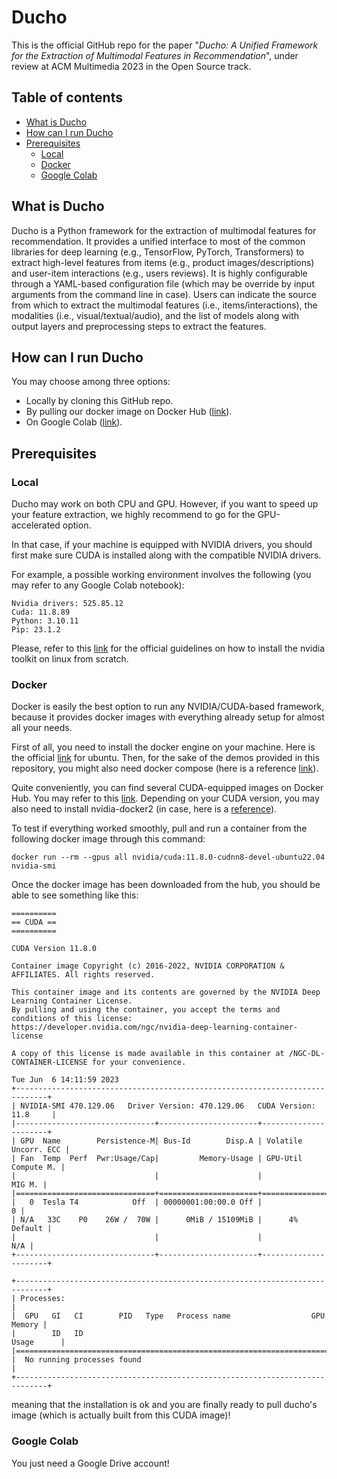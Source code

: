 # Ducho

This is the official GitHub repo for the paper "_Ducho: A Unified Framework for the Extraction of Multimodal
Features in Recommendation_", under review at ACM Multimedia 2023 in the Open Source track.

## Table of contents

- [What is Ducho](#what-is-ducho)
- [How can I run Ducho](#how-can-i-run-ducho)
- [Prerequisites](#prerequisites)
  - [Local](#local)
  - [Docker](#docker)
  - [Google Colab](#google-colab)

## What is Ducho

Ducho is a Python framework for the extraction of multimodal features for recommendation. It provides a unified interface to most of the common libraries for deep learning (e.g., TensorFlow, PyTorch, Transformers) to extract high-level features from items (e.g., product images/descriptions) and user-item interactions (e.g., users reviews). It is highly configurable through a YAML-based configuration file (which may be override by input arguments from the command line in case). Users can indicate the source from which to extract the multimodal features (i.e., items/interactions), the modalities (i.e., visual/textual/audio), and the list of models along with output layers and preprocessing steps to extract the features.

## How can I run Ducho

You may choose among three options:

- Locally by cloning this GitHub repo.
- By pulling our docker image on Docker Hub ([link](https://hub.docker.com/repository/docker/sisinflabpoliba/ducho/general)).
- On Google Colab ([link](https://colab.research.google.com/drive/1ouKkdxOObOL0BI00r0c157oNRqwxqTgt)).

## Prerequisites

### Local

Ducho may work on both CPU and GPU. However, if you want to speed up your feature extraction, we highly recommend to go for the GPU-accelerated option. 

In that case, if your machine is equipped with NVIDIA drivers, you should first make sure CUDA is installed along with the compatible NVIDIA drivers. 

For example, a possible working environment involves the following (you may refer to any Google Colab notebook):

```
Nvidia drivers: 525.85.12
Cuda: 11.8.89
Python: 3.10.11
Pip: 23.1.2
```

Please, refer to this [link](https://docs.nvidia.com/cuda/cuda-installation-guide-linux/index.html) for the official guidelines on how to install the nvidia toolkit on linux from scratch.

### Docker

Docker is easily the best option to run any NVIDIA/CUDA-based framework, because it provides docker images with everything already setup for almost all your needs.

First of all, you need to install the docker engine on your machine. Here is the official [link](https://docs.docker.com/engine/install/ubuntu/) for ubuntu. Then, for the sake of the demos provided in this repository, you might also need docker compose (here is a reference [link](https://docs.docker.com/compose/install/standalone/)).

Quite conveniently, you can find several CUDA-equipped images on Docker Hub. You may refer to this [link](https://hub.docker.com/r/nvidia/cuda ). Depending on your CUDA version, you may also need to install nvidia-docker2 (in case, here is a [reference](https://docs.nvidia.com/datacenter/cloud-native/container-toolkit/install-guide.html)).

To test if everything worked smoothly, pull and run a container from the following docker image through this command:

```
docker run --rm --gpus all nvidia/cuda:11.8.0-cudnn8-devel-ubuntu22.04 nvidia-smi
```

Once the docker image has been downloaded from the hub, you should be able to see something like this:

```
==========
== CUDA ==
==========

CUDA Version 11.8.0

Container image Copyright (c) 2016-2022, NVIDIA CORPORATION & AFFILIATES. All rights reserved.

This container image and its contents are governed by the NVIDIA Deep Learning Container License.
By pulling and using the container, you accept the terms and conditions of this license:
https://developer.nvidia.com/ngc/nvidia-deep-learning-container-license

A copy of this license is made available in this container at /NGC-DL-CONTAINER-LICENSE for your convenience.

Tue Jun  6 14:11:59 2023       
+-----------------------------------------------------------------------------+
| NVIDIA-SMI 470.129.06   Driver Version: 470.129.06   CUDA Version: 11.8     |
|-------------------------------+----------------------+----------------------+
| GPU  Name        Persistence-M| Bus-Id        Disp.A | Volatile Uncorr. ECC |
| Fan  Temp  Perf  Pwr:Usage/Cap|         Memory-Usage | GPU-Util  Compute M. |
|                               |                      |               MIG M. |
|===============================+======================+======================|
|   0  Tesla T4            Off  | 00000001:00:00.0 Off |                    0 |
| N/A   33C    P0    26W /  70W |      0MiB / 15109MiB |      4%      Default |
|                               |                      |                  N/A |
+-------------------------------+----------------------+----------------------+
                                                                               
+-----------------------------------------------------------------------------+
| Processes:                                                                  |
|  GPU   GI   CI        PID   Type   Process name                  GPU Memory |
|        ID   ID                                                   Usage      |
|=============================================================================|
|  No running processes found                                                 |
+-----------------------------------------------------------------------------+
```
meaning that the installation is ok and you are finally ready to pull ducho's image (which is actually built from this CUDA image)!

### Google Colab

You just need a Google Drive account!
